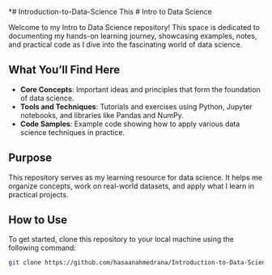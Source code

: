 ﻿*# Introduction-to-Data-Science
This # Intro to Data Science

Welcome to my Intro to Data Science repository! This space is dedicated to documenting my hands-on learning journey, showcasing examples, notes, and practical code as
I dive into the fascinating world of data science.
## What You’ll Find Here

- **Core Concepts**: Important ideas and principles that form the foundation of data science.
- **Tools and Techniques**: Tutorials and exercises using Python, Jupyter notebooks, and libraries like Pandas and NumPy.
- **Code Samples**: Example code showing how to apply various data science techniques in practice.


## Purpose

This repository serves as my learning resource for data science. It helps me organize concepts, work on real-world datasets, and apply what I learn in practical projects.

## How to Use

To get started, clone this repository to your local machine using the following command:

```bash
git clone https://github.com/hasaanahmedrana/Introduction-to-Data-Science
